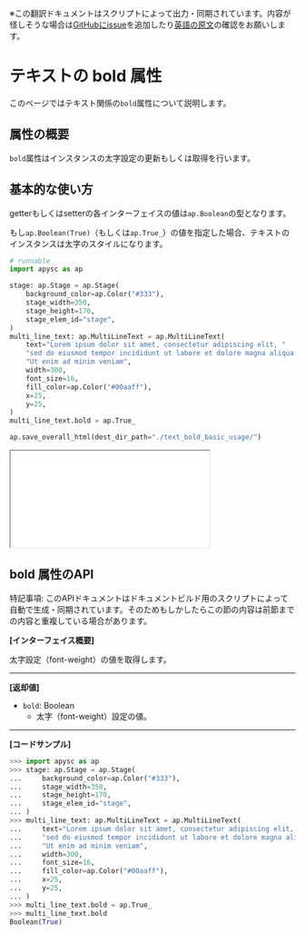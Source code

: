 <span class="inconspicuous-txt">※この翻訳ドキュメントはスクリプトによって出力・同期されています。内容が怪しそうな場合は<a href="https://github.com/simon-ritchie/apysc/issues" target="_blank">GitHubにissue</a>を追加したり[英語の原文](https://simon-ritchie.github.io/apysc/en/text_bold.html)の確認をお願いします。</span>

# テキストの bold 属性

このページではテキスト関係の`bold`属性について説明します。

## 属性の概要

`bold`属性はインスタンスの太字設定の更新もしくは取得を行います。

## 基本的な使い方

getterもしくはsetterの各インターフェイスの値は`ap.Boolean`の型となります。

もし`ap.Boolean(True)`（もしくは`ap.True_`）の値を指定した場合、テキストのインスタンスは太字のスタイルになります。

```py
# runnable
import apysc as ap

stage: ap.Stage = ap.Stage(
    background_color=ap.Color("#333"),
    stage_width=350,
    stage_height=170,
    stage_elem_id="stage",
)
multi_line_text: ap.MultiLineText = ap.MultiLineText(
    text="Lorem ipsum dolor sit amet, consectetur adipiscing elit, "
    "sed do eiusmod tempor incididunt ut labore et dolore magna aliqua. "
    "Ut enim ad minim veniam",
    width=300,
    font_size=16,
    fill_color=ap.Color("#00aaff"),
    x=25,
    y=25,
)
multi_line_text.bold = ap.True_

ap.save_overall_html(dest_dir_path="./text_bold_basic_usage/")
```

<iframe src="static/text_bold_basic_usage/index.html" width="350" height="170"></iframe>

## bold 属性のAPI

<span class="inconspicuous-txt">特記事項: このAPIドキュメントはドキュメントビルド用のスクリプトによって自動で生成・同期されています。そのためもしかしたらこの節の内容は前節までの内容と重複している場合があります。</span>

**[インターフェイス概要]**

太字設定（font-weight）の値を取得します。<hr>

**[返却値]**

- `bold`: Boolean
  - 太字（font-weight）設定の値。

<hr>

**[コードサンプル]**

```py
>>> import apysc as ap
>>> stage: ap.Stage = ap.Stage(
...     background_color=ap.Color("#333"),
...     stage_width=350,
...     stage_height=170,
...     stage_elem_id="stage",
... )
>>> multi_line_text: ap.MultiLineText = ap.MultiLineText(
...     text="Lorem ipsum dolor sit amet, consectetur adipiscing elit, "
...     "sed do eiusmod tempor incididunt ut labore et dolore magna aliqua. "
...     "Ut enim ad minim veniam",
...     width=300,
...     font_size=16,
...     fill_color=ap.Color("#00aaff"),
...     x=25,
...     y=25,
... )
>>> multi_line_text.bold = ap.True_
>>> multi_line_text.bold
Boolean(True)
```